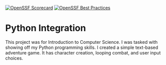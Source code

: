 [![OpenSSF Scorecard](https://api.securityscorecards.dev/projects/github.com/VTIvanovIII/PythonIntegration/badge?style=flat)](htt‌ps://securityscorecards.dev/viewer/?uri=github.com/VTIvanovIII/PythonIntegration)
[![OpenSSF Best Practices](https://www.bestpractices.dev/projects/8573/badge)](https://www.bestpractices.dev/projects/8573)

# Python Integration
This project was for Introduction to Computer Science.  I was tasked with showing off my Python programming skills.  I created a simple text-based adventure game.  It has character creation, looping combat, and user input choices.
